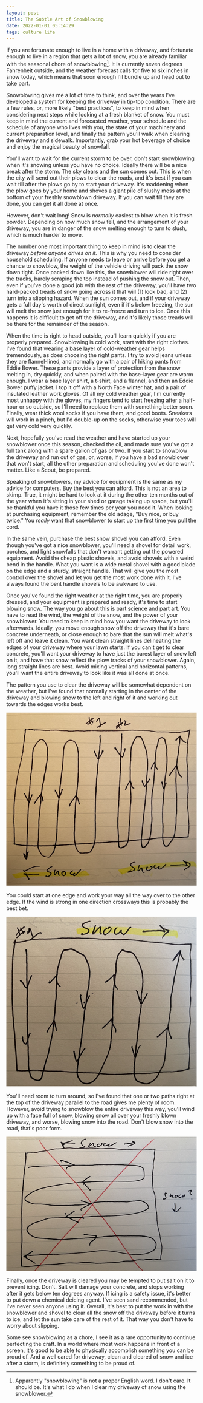 ```yaml
---
layout: post
title: The Subtle Art of Snowblowing
date: 2022-01-01 05:14:29
tags: culture life
---
```


If you are fortunate enough to live in a home with a driveway, and fortunate enough to live in a region that gets a lot of snow, you are already familiar with the seasonal chore of snowblowing[^1]. It is currently seven degrees Fahrenheit outside, and the weather forecast calls for five to six inches in snow today, which means that soon enough I'll bundle up and head out to take part.

Snowblowing gives me a lot of time to think, and over the years I've developed a system for keeping the driveway in tip-top condition. There are a few rules, or, more likely "best practices", to keep in mind when considering next steps while looking at a fresh blanket of snow. You must keep in mind the current and forecasted weather, your schedule and the schedule of anyone who lives with you, the state of your machinery and current preparation level, and finally the pattern you'll walk when clearing the driveway and sidewalk. Importantly, grab your hot beverage of choice and enjoy the magical beauty of snowfall.

You'll want to wait for the current storm to be over, don't start snowblowing when it's snowing unless you have no choice. Ideally there will be a nice break after the storm. The sky clears and the sun comes out. This is when the city will send out their plows to clear the roads, and it's best if you can wait till after the plows go by to start your driveway. It's maddening when the plow goes by your home and shoves a giant pile of slushy mess at the bottom of your freshly snowblown driveway. If you can wait till they are done, you can get it all done at once. 

However, don't wait long! Snow is *normally* easiest to blow when it is fresh powder. Depending on how much snow fell, and the arrangement of your driveway, you are in danger of the snow melting enough to turn to slush, which is much harder to move. 

The number one most important thing to keep in mind is to clear the driveway *before anyone drives on it.* This is why you need to consider household scheduling. If anyone needs to leave or arrive before you get a chance to snowblow, the weight of the vehicle driving will pack the snow down tight. Once packed down like this, the snowblower will ride right over the tracks, barely scraping the top instead of pushing the snow out. Then, even if you've done a good job with the rest of the driveway, you'll have two hard-packed treads of snow going across it that will (1) look bad, and (2) turn into a slipping hazard. When the sun comes out, and if your driveway gets a full day's worth of direct sunlight, even if it's below freezing, the sun will melt the snow just enough for it to re-freeze and turn to ice. Once this happens it is difficult to get off the driveway, and it's likely those treads will be there for the remainder of the season.

When the time is right to head outside, you'll learn quickly if you are properly prepared. Snowblowing is cold work, start with the right clothes. I've found that wearing a base layer of cold-weather gear helps tremendously, as does choosing the right pants. I try to avoid jeans unless they are flannel-lined, and normally go with a pair of hiking pants from Eddie Bower. These pants provide a layer of protection from the snow melting in, dry quickly, and when paired with the base-layer gear are warm enough. I wear a base layer shirt, a t-shirt, and a flannel, and then an Eddie Bower puffy jacket. I top it off with a North Face winter hat, and a pair of insulated leather work gloves. Of all my cold weather gear, I'm currently most unhappy with the gloves, my fingers tend to start freezing after a half-hour or so outside, so I'll need to replace them with something better soon. Finally, wear thick wool socks if you have them, and good boots. Sneakers will work in a pinch, but I'd double-up on the socks, otherwise your toes will get very cold very quickly. 

Next, hopefully you've read the weather and have started up your snowblower once this season, checked the oil, and made sure you've got a full tank along with a spare gallon of gas or two. If you start to snowblow the driveway and run out of gas, or, worse, if you have a bad snowblower that won't start, all the other preparation and scheduling you've done won't matter. Like a Scout, be prepared.

Speaking of snowblowers, my advice for equipment is the same as my advice for computers. Buy the best you can afford. This is not an area to skimp. True, it might be hard to look at it during the other ten months out of the year when it's sitting in your shed or garage taking up space, but you'll be thankful you have it those few times per year you need it. When looking at purchasing equipment, remember the old adage, "Buy nice, or buy twice." You *really* want that snowblower to start up the first time you pull the cord.

In the same vein, purchase the best snow shovel you can afford. Even though you've got a nice snowblower, you'll need a shovel for detail work, porches, and light snowfalls that don't warrant getting out the powered equipment. Avoid the cheap plastic shovels, and avoid shovels with a weird bend in the handle. What you want is a wide metal shovel with a good blade on the edge and a sturdy, straight handle. That will give you the most control over the shovel and let you get the most work done with it. I've always found the bent handle shovels to be awkward to use. 

Once you've found the right weather at the right time, you are properly dressed, and your equipment is prepared and ready, it's time to start blowing snow. The way you go about this is part science and part art. You have to read the wind, the weight of the snow, and the power of your snowblower. You need to keep in mind how you want the driveway to look afterwards. Ideally, you move enough snow off the driveway that it's bare concrete underneath, or close enough to bare that the sun will melt what's left off and leave it clean. You want clean straight lines delineating the edges of your driveway where your lawn starts. If you can't get to clear concrete, you'll want your driveway to have just the barest layer of snow left on it, and have that snow reflect the plow tracks of your snowblower. Again, long straight lines are best. Avoid mixing vertical and horizontal patterns, you'll want the entire driveway to look like it was all done at once.

The pattern you use to clear the driveway will be somewhat dependent on the weather, but I've found that normally starting in the center of the driveway and blowing snow to the left and right of it and working out towards the edges works best. 

<img src="/media/snowblow-3.png" loading="lazy" />

You could start at one edge and work your way all the way over to the other edge. If the wind is strong in one direction crossways this is probably the best bet. 

<img src="/media/snowblow-2.png" loading="lazy" />

You'll need room to turn around, so I've found that one or two paths right at the top of the driveway parallel to the road gives me plenty of room. However, avoid trying to snowblow the entire driveway this way, you'll wind up with a face full of snow, blowing snow all over your freshly blown driveway, and worse, blowing snow into the road. Don't blow snow into the road, that's poor form. 

<img src="/media/snowblow-1.png" loading="lazy" />

Finally, once the driveway is cleared you may be tempted to put salt on it to prevent icing. Don't. Salt will damage your concrete, and stops working after it gets below ten degrees anyway. If icing is a safety issue, it's better to put down a chemical deicing agent. I've seen sand recommended, but I've never seen anyone using it. Overall, it's best to put the work in with the snowblower and shovel to clear all the snow off the driveway before it turns to ice, and let the sun take care of the rest of it. That way you don't have to worry about slipping. 

Some see snowblowing as a chore, I see it as a rare opportunity to continue perfecting the craft. In a world where most work happens in front of a screen, it's good to be able to physically accomplish something you can be proud of. And a well cared for driveway, clean and cleared of snow and ice after a storm, is definitely something to be proud of. 


















[^1]: Apparently "snowblowing" is not a proper English word. I don't care. It should be. It's what I do when I clear my driveway of snow using the snowblower. 